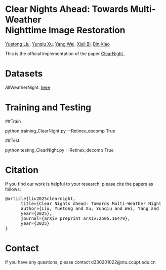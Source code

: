 <h1>Clear Nights Ahead: Towards Multi-Weather <br> Nighttime Image Restoration</h1>
<a href="https://github.com/henlyta" target="_blank">Yuetong Liu</a>,
<a href="" target="_blank">Yunqiu Xu</a>,
<a href="" target="_blank">Yang Wei</a>,
<a href="" target="_blank">Xiuli Bi</a>,
<a href="" target="_blank">Bin Xiao</a>
 
This is the official implementation of the paper <a href="https://arxiv.org/abs/2505.16479"> ClearNight </a>.

<h1>Datasets</h1>

AllWeatherNight: <a href="https://huggingface.co/datasets/YuetongLiu/AllWeatherNight">here</a>

<h1>Training and Testing</h1>

##Train

python training_ClearNight.py --Retinex_decomp True

##Test

python testing_ClearNight.py --Retinex_decomp True

<h1>Citation</h1>

If you find our work is helpful to your research, please cite the papers as follows:
<div>
<pre>
@article{liu2025clearnight,
      title={Clear Nights Ahead: Towards Multi-Weather Nighttime Image Restoration}, 
      author={Liu, Yuetong and Xu, Yunqiu and Wei, Yang and Bi, Xiuli and Xiao, Bin},
      year={2025},
      journal={arXiv preprint arXiv:2505.16479},
      year={2025}
}
</pre>
</div>
<h1>Contact</h1>
If you have any questions, please contact d230201022@stu.cqupt.edu.cn
